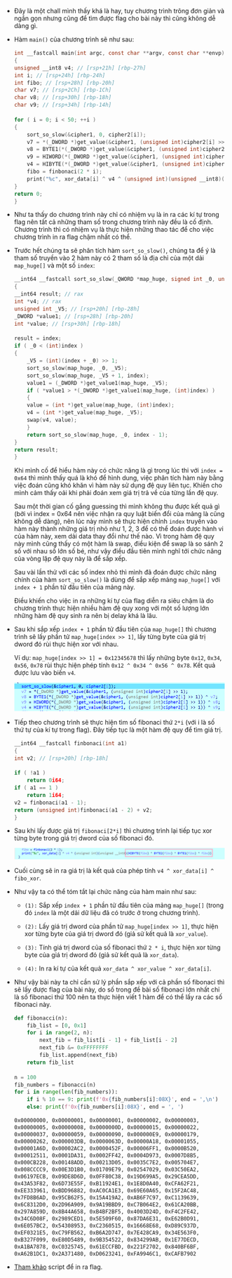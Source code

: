 - Đây là một chall mình thấy khá là hay, tuy chương trình trông đơn giản và ngắn gọn nhưng cũng để tìm được flag cho bài này thì cũng không dễ dàng gì.

- Hàm `main()` của chương trình sẽ như sau:

    ```C
    int __fastcall main(int argc, const char **argv, const char **envp)
    {
    unsigned __int8 v4; // [rsp+21h] [rbp-27h]
    int i; // [rsp+24h] [rbp-24h]
    int fibo; // [rsp+28h] [rbp-20h]
    char v7; // [rsp+2Ch] [rbp-1Ch]
    char v8; // [rsp+30h] [rbp-18h]
    char v9; // [rsp+34h] [rbp-14h]

    for ( i = 0; i < 50; ++i )
    {
        sort_so_slow(&cipher1, 0, cipher2[i]);
        v7 = *(_DWORD *)get_value(&cipher1, (unsigned int)cipher2[i] >> 1);
        v8 = BYTE1(*(_DWORD *)get_value(&cipher1, (unsigned int)cipher2[i] >> 1)) ^ v7;
        v9 = HIWORD(*(_DWORD *)get_value(&cipher1, (unsigned int)cipher2[i] >> 1)) ^ v8;
        v4 = HIBYTE(*(_DWORD *)get_value(&cipher1, (unsigned int)cipher2[i] >> 1)) ^ v9;
        fibo = finbonaci(2 * i);
        print("%c", xor_data[i] ^ v4 ^ (unsigned int)(unsigned __int8)(HIBYTE(fibo) ^ BYTE2(fibo) ^ BYTE1(fibo) ^ fibo));
    }
    return 0;
    }
    ```

- Như ta thấy do chương trình này chỉ có nhiệm vụ là in ra các kí tự trong flag nên tất cả những tham số trong chương trình này đều là cố định. Chương trình thì có nhiệm vụ là thực hiện những thao tác để cho việc chương trình in ra flag chậm nhất có thể.

- Trước hết chúng ta sẽ phân tích hàm `sort_so_slow()`, chúng ta để ý là tham số truyền vào 2 hàm này có 2 tham số là địa chỉ của một dải `map_huge[]` và một số `index`:

    ```C
    __int64 __fastcall sort_so_slow(_QWORD *map_huge, signed int _0, unsigned int index)
    {
    __int64 result; // rax
    int *v4; // rax
    unsigned int _V5; // [rsp+20h] [rbp-28h]
    _DWORD *value1; // [rsp+28h] [rbp-20h]
    int *value; // [rsp+30h] [rbp-18h]

    result = index;
    if ( _0 < (int)index )
    {
        _V5 = (int)(index + _0) >> 1;
        sort_so_slow(map_huge, _0, _V5);
        sort_so_slow(map_huge, _V5 + 1, index);
        value1 = (_DWORD *)get_value1(map_huge, _V5);
        if ( *value1 > *(_DWORD *)get_value1(map_huge, (int)index) )
        {
        value = (int *)get_value(map_huge, (int)index);
        v4 = (int *)get_value(map_huge, _V5);
        swap(v4, value);
        }
        return sort_so_slow(map_huge, _0, index - 1);
    }
    return result;
    }
    ```

    Khi mình cố để hiểu hàm này có chức năng là gì trong lúc thi với `index = 0x64` thì mình thấy quá là khó để hình dung, việc phân tích hàm này bằng việc đoán cũng khó khăn vì hàm này sử dụng đệ quy liên tục. Khiến cho mình cảm thấy oải khi phải đoán xem giá trị trả về của từng lần đệ quy.

    Sau một thời gian cố gắng guessing thì mình không thu được kết quả gì (bởi vì index = 0x64 nên việc nhận ra quy luật biến đổi của mảng là cũng không dễ dàng), nên lúc này mình sẽ thực hiện chỉnh `index` truyền vào hàm này thành những giá trị nhỏ như 1, 2, 3 để có thể đoán được hành vi của hàm này, xem dải data thay đổi như thế nào. Vì trong hàm đệ quy này mình cũng thấy có một hàm là swap, điều kiện để swap là so sánh 2 số với nhau số lớn số bé, như vậy điều đầu tiên mình nghĩ tới chức năng của vòng lặp đệ quy này là để sắp xếp. 
    
    Sau vài lần thử với các số index nhỏ thì mình đã đoán được chức năng chính của hàm `sort_so_slow()` là dùng để sắp xếp mảng `map_huge[]` với `index + 1` phần tử đầu tiên của mảng này.

    Điều khiến cho việc in ra những kí tự của flag diễn ra siêu chậm là do chương trình thực hiện nhiều hàm đệ quy xong với một số lượng lớn những hàm đệ quy sinh ra nên bị delay khá là lâu.

- Sau khi sắp xếp `index + 1` phần tử đầu tiên của `map_huge[]` thì chương trình sẽ lấy phần tử `map_huge[index >> 1]`, lấy từng byte của giá trị dword đó rùi thực hiện xor với nhau.

    Ví dụ: `map_huge[index >> 1] = 0x12345678` thì lấy những byte `0x12`, `0x34`, `0x56`, `0x78` rùi thực hiện phép tính `0x12 ^ 0x34 ^ 0x56 ^ 0x78`. Kết quả được lưu vào biến `v4`.

    ![alt text](image.png)

- Tiếp theo chương trình sẽ thực hiện tìm số fibonaci thứ `2*i` (với i là số thứ tự của kí tự trong flag). Đây tiếp tục là một hàm đệ quy để tìm giá trị.

    ```C
    __int64 __fastcall finbonaci(int a1)
    {
    int v2; // [rsp+20h] [rbp-18h]

    if ( !a1 )
        return 0i64;
    if ( a1 == 1 )
        return 1i64;
    v2 = finbonaci(a1 - 1);
    return (unsigned int)finbonaci(a1 - 2) + v2;
    }
    ```

- Sau khi lấy được giá trị `fibonaci[2*i]` thì chương trình lại tiếp tục xor từng byte trong giá trị dword của số fibonaci đó.

    ![alt text](image-1.png)

- Cuối cùng sẽ in ra giá trị là kết quả của phép tính `v4 ^ xor_data[i] ^ fibo_xor`.

- Như vậy ta có thể tóm tắt lại chức năng của hàm main như sau:

    - `(1):` Sắp xếp `index + 1` phần tử đầu tiên của mảng `map_huge[]` (trong đó `index` là một dải dữ liệu đã có trước ở trong chương trình).

    - `(2):` Lấy giá trị dword của phần tử `map_huge[index >> 1]`, thực hiện xor từng byte của giá trị dword đó (giả sử kết quả là `xor_value`).

    - `(3):` Tính giá trị dword của số fibonaci thứ `2 * i`, thực hiện xor từng byte của giá trị dword đó (giả sử kết quả là `xor_data`).

    - `(4):` In ra kí tự của kết quả `xor_data ^ xor_value ^ xor_data[i]`.

- Như vậy bài này ta chỉ cần sử lý phần sắp xếp với cả phần số fibonaci thì sẽ lấy được flag của bài này, do số trong đề bài số fibonaci lớn nhất chỉ là số fibonaci thứ 100 nên ta thực hiện viết 1 hàm để có thể lấy ra các số fibonaci này.

    ```py
    def fibonacci(n):
        fib_list = [0, 0x1] 
        for i in range(2, n): 
            next_fib = fib_list[i - 1] + fib_list[i - 2]
            next_fib &= 0xFFFFFFFF
            fib_list.append(next_fib)
        return fib_list

    n = 100  
    fib_numbers = fibonacci(n)
    for i in range(len(fib_numbers)):
        if i % 10 == 9: print(f'0x{fib_numbers[i]:08X}', end = ',\n')
        else: print(f'0x{fib_numbers[i]:08X}', end = ', ')
    ```

    ```data
    0x00000000, 0x00000001, 0x00000001, 0x00000002, 0x00000003, 0x00000005, 0x00000008, 0x0000000D, 0x00000015, 0x00000022,
    0x00000037, 0x00000059, 0x00000090, 0x000000E9, 0x00000179, 0x00000262, 0x000003DB, 0x0000063D, 0x00000A18, 0x00001055,
    0x00001A6D, 0x00002AC2, 0x0000452F, 0x00006FF1, 0x0000B520, 0x00012511, 0x0001DA31, 0x0002FF42, 0x0004D973, 0x0007D8B5,
    0x000CB228, 0x00148ADD, 0x00213D05, 0x0035C7E2, 0x005704E7, 0x008CCCC9, 0x00E3D1B0, 0x01709E79, 0x02547029, 0x03C50EA2,
    0x06197ECB, 0x09DE8D6D, 0x0FF80C38, 0x19D699A5, 0x29CEA5DD, 0x43A53F82, 0x6D73E55F, 0xB11924E1, 0x1E8D0A40, 0xCFA62F21,
    0xEE333961, 0xBDD96882, 0xAC0CA1E3, 0x69E60A65, 0x15F2AC48, 0x7FD8B6AD, 0x95CB62F5, 0x15A419A2, 0xAB6F7C97, 0xC1139639,
    0x6C8312D0, 0x2D96A909, 0x9A19BBD9, 0xC7B064E2, 0x61CA20BB, 0x297A859D, 0x8B44A658, 0xB4BF2BF5, 0x4003D24D, 0xF4C2FE42,
    0x34C6D08F, 0x2989CED1, 0x5E509F60, 0x87DA6E31, 0xE62B0D91, 0x6E057BC2, 0x54308953, 0xC2360515, 0x16668E68, 0xD89C937D,
    0xEF0321E5, 0xC79FB562, 0xB6A2D747, 0x7E428CA9, 0x34E563F0, 0xB327F099, 0xE80D5489, 0x9B354522, 0x834299AB, 0x1E77DECD,
    0xA1BA7878, 0xC0325745, 0x61ECCFBD, 0x221F2702, 0x840BF6BF, 0xA62B1DC1, 0x2A371480, 0xD0623241, 0xFA9946C1, 0xCAFB7902
    ```

- [Tham khảo](print_flag.py) script để in ra flag.

# 
